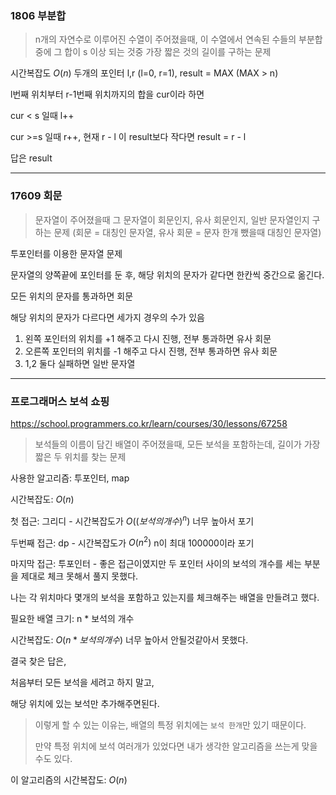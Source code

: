 ### 1806 부분합
> n개의 자연수로 이루어진 수열이 주어졌을때, 
> 이 수열에서 연속된 수들의 부분합 중에 그 합이 s 이상 되는 것중 가장 짧은 것의 길이를 구하는 문제

시간복잡도 $O(n)$
두개의 포인터 l,r (l=0, r=1), result = MAX (MAX > n)

l번째 위치부터 r-1번째 위치까지의 합을 cur이라 하면

cur < s 일때 l++

cur >=s 일때 r++,
현재 r - l 이 result보다 작다면 result = r - l

답은 result

---

### 17609 회문
> 문자열이 주어졌을때 그 문자열이 회문인지, 유사 회문인지, 일반 문자열인지 구하는 문제
> (회문 = 대칭인 문자열, 유사 회문 = 문자 한개 뺐을때 대칭인 문자열)

투포인터를 이용한 문자열 문제

문자열의 양쪽끝에 포인터를 둔 후, 해당 위치의 문자가 같다면 한칸씩 중간으로 옮긴다.

모든 위치의 문자를 통과하면 회문

해당 위치의 문자가 다르다면 세가지 경우의 수가 있음
1. 왼쪽 포인터의 위치를 +1 해주고 다시 진행, 전부 통과하면 유사 회문
2. 오른쪽 포인터의 위치를 -1 해주고 다시 진행, 전부 통과하면 유사 회문
3. 1,2 둘다 실패하면 일반 문자열

---

### 프로그래머스 보석 쇼핑

https://school.programmers.co.kr/learn/courses/30/lessons/67258

> 보석들의 이름이 담긴 배열이 주어졌을때, 모든 보석을 포함하는데, 길이가 가장 짧은 두 위치를 찾는 문제

사용한 알고리즘: 투포인터, map 

시간복잡도: $O(n)$

첫 접근: 그리디 - 시간복잡도가 $O((보석의 개수)^n)$ 너무 높아서 포기

두번째 접근: dp - 시간복잡도가 $O(n^2)$ n이 최대 100000이라 포기

마지막 접근: 투포인터 - 좋은 접근이였지만 두 포인터 사이의 보석의 개수를 세는 부분을 제대로 체크 못해서 풀지 못했다.

나는 각 위치마다 몇개의 보석을 포함하고 있는지를 체크해주는 배열을 만들려고 했다.

필요한 배열 크기: n * 보석의 개수

시간복잡도: $O(n * 보석의개수)$ 너무 높아서 안될것같아서 못했다.

결국 찾은 답은,

처음부터 모든 보석을 세려고 하지 말고, 

해당 위치에 있는 보석만 추가해주면된다.

> 이렇게 할 수 있는 이유는, 배열의 특정 위치에는 `보석 한개`만 있기 때문이다.
>
> 만약 특정 위치에 보석 여러개가 있었다면 내가 생각한 알고리즘을 쓰는게 맞을수도 있다.

이 알고리즘의 시간복잡도: $O(n)$